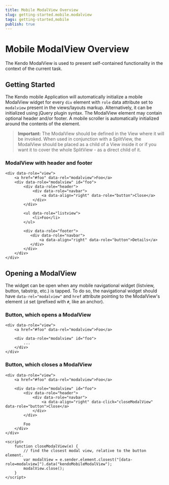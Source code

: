 ```yaml
---
title: Mobile ModalView Overview
slug: getting-started.mobile.modalview
tags: getting-started,mobile
publish: true
---
```


# Mobile ModalView Overview

The Kendo ModalView is used to present self-contained functionality in the context of the current task.

## Getting Started

The Kendo mobile Application will automatically initialize a mobile ModalView widget for every `div` element with `role` data attribute set to `modalview` present in the views/layouts markup.
Alternatively, it can be initialized using jQuery plugin syntax. The ModalView element may contain optional header and/or footer. A mobile scroller is automatically initialized around the contents of the element.

> **Important:** The ModalView should be defined in the View where it will be invoked. When used in conjunction with a SplitView, the ModalView should be placed
as a child of a View inside it or if you want it to cover the whole SplitView - as a direct child of it.

### ModalView with header and footer

    <div data-role="view">
        <a href="#foo" data-rel="modalview">Foo</a>
        <div data-role="modalview" id="foo">
            <div data-role="header">
                <div data-role="navbar">
                    <a data-align="right" data-role="button">Close</a>
                </div>
            </div>

            <ul data-role="listview">
                <li>Foo</li>
            </ul>

            <div data-role="footer">
               <div data-role="navbar">
                   <a data-align="right" data-role="button">Details</a>
               </div>
            </div>
        </div>
    </div>

## Opening a ModalView

The widget can be open when any mobile navigational widget (listview, button, tabstrip, etc.) is tapped.
To do so, the navigational widget should have `data-rel="modalview"` and `href` attribute pointing to the ModalView's element `id` set (prefixed with `#`, like an anchor).

### Button, which opens a ModalView

    <div data-role="view">
        <a href="#foo" data-rel="modalview">Foo</a>

        <div data-role="modalview" id="foo">
            ...
        </div>
    </div>

### Button, which closes a ModalView

    <div data-role="view">
        <a href="#foo" data-rel="modalview">Foo</a>

        <div data-role="modalview" id="foo">
            <div data-role="header">
                <div data-role="navbar">
                    <a data-align="right" data-click="closeModalView" data-role="button">Close</a>
                </div>
            </div>

            Foo
        </div>
    </div>

    <script>
        function closeModalView(e) {
            // find the closest modal view, relative to the button element.
            var modalView = e.sender.element.closest("[data-role=modalview]").data("kendoMobileModalView");
            modalView.close();
        }
    </script>

